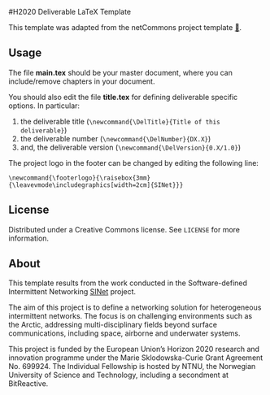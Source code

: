 
#H2020 Deliverable LaTeX Template

This template was adapted from the netCommons project template [🔗](http://www.netcommons.eu).

## Usage

The file **main.tex** should be your master document, where you can include/remove chapters in your document.

You should also edit the file **title.tex** for defining deliverable specific options. In particular:

1. the deliverable title (`\newcommand{\DelTitle}{Title of this deliverable}`)
2. the deliverable number  (`\newcommand{\DelNumber}{DX.X}`)
3. and, the deliverable version (`\newcommand{\DelVersion}{0.X/1.0}`)

The project logo in the footer can be changed by editing the following line:

```
\newcommand{\footerlogo}{\raisebox{3mm}{\leavevmode\includegraphics[width=2cm]{SINet}}}
```

## License

Distributed under a Creative Commons license. See ``LICENSE`` for more information.

## About

This template results from the work conducted in the Software-defined Intermittent Networking [SINet](http://sinet.dpalma.eu) project.

The aim of this project is to define a networking solution for heterogeneous intermittent networks. The focus is on challenging environments such as the Arctic, addressing multi-disciplinary fields beyond surface communications, including space, airborne and underwater systems.

This project is funded by the European Union’s Horizon 2020 research and innovation programme under the Marie Sklodowska-Curie Grant Agreement No. 699924. The Individual Fellowship is hosted by NTNU, the Norwegian University of Science and Technology, including a secondment at BitReactive.


